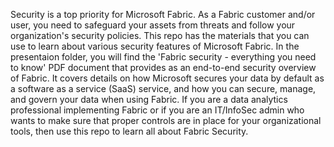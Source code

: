 Security is a top priority for Microsoft Fabric. As a Fabric customer and/or user, you need to safeguard your assets from threats and follow your organization's security policies. 
This repo has the materials that you can use to learn about various security features of Microsoft Fabric.
In the presentaion folder, you will find the 'Fabric security - everything you need to know' PDF document that provides as an end-to-end security overview of Fabric. 
It covers details on how Microsoft secures your data by default as a software as a service (SaaS) service, and how you can secure, manage, and govern your data when using Fabric. 
If you are a data analytics professional implementing Fabric or if you are an IT/InfoSec admin who wants to make sure that proper controls are in place for your organizational tools, then use this repo to learn all about Fabric Security.
